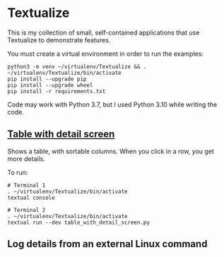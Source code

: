 # Textualize

This is my collection of small, self-contained applications that use Textualize to demonstrate features.

You must create a virtual environment in order to run the examples:

```shell
python3 -m venv ~/virtualenv/Textualize && . ~/virtualenv/Textualize/bin/activate
pip install --upgrade pip
pip install --upgrade wheel
pip install -r requirements.txt
```

Code may work with Python 3.7, but I used Python 3.10 while writing the code.

## [Table with detail screen](table_with_detail_screen.py)

Shows a table, with sortable columns. When you click in a row, you get more details.

To run:
```shell
# Terminal 1
. ~/virtualenv/Textualize/bin/activate
textual console
```

```shell
# Terminal 2
. ~/virtualenv/Textualize/bin/activate
textual run --dev table_with_detail_screen.py
```

## Log details from an external Linux command

